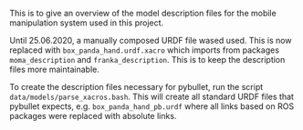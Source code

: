 This is to give an overview of the model description files for the mobile manipulation system used in this project.

Until 25.06.2020, a manually composed URDF file wased used. This is now replaced with `box_panda_hand.urdf.xacro` which imports from packages `moma_description` and `franka_description`. This is to keep the description files more maintainable.

To create the description files necessary for pybullet, run the script `data/models/parse_xacros.bash`. This will create all standard URDF files that pybullet expects, e.g. `box_panda_hand_pb.urdf` where all links based on ROS packages were replaced with absolute links.
